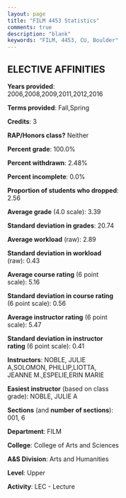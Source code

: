 ```yaml
---
layout: page
title: "FILM 4453 Statistics"
comments: true
description: "blank"
keywords: "FILM, 4453, CU, Boulder"
--- 
```

<head>
<script src="https://ajax.googleapis.com/ajax/libs/jquery/2.1.3/jquery.min.js"></script>
<script src="https://dl.dropboxusercontent.com/s/pc42nxpaw1ea4o9/highcharts.js?dl=0"></script>
<!-- <script src="../assets/js/highcharts.js"></script> -->
<style type="text/css">@font-face {
	font-family: "Bebas Neue";
	src: url(https://www.filehosting.org/file/details/544349/BebasNeue%20Regular.otf) format("opentype");
	}
	h1.Bebas { 
		font-family: "Bebas Neue", Verdana, Tahoma;
	}
</style>
</head>
<body>
	<div id="container" style="float: right; width: 45%; height: 88%; margin-left: 2.5%; margin-right: 2.5%;"></div>
	<script language="JavaScript">
		$(document).ready(function() {
		var chart = {type: 'column'};
		var title = {text: 'Grade Distribution'};
		var xAxis = {categories: ['A','B','C','D','F'],crosshair: true};
		var yAxis = {min: 0,title: {text: 'Percentage'}};
		var tooltip = {headerFormat: '<center><b><span style="font-size:20px">{point.key}</span></b></center>',
		               pointFormat: '<td style="padding:0"><b>{point.y:.1f}%</b></td>',
		               footerFormat: '</table>',shared: true,useHTML: true};
		var plotOptions = {column: {pointPadding: 0.0,borderWidth: 0}};  
		var credits = {enabled: false};var series= [{name: 'Percent',data: [51.32,43.42,1.97,0.66,2.63,]}];
		var json = {};
		json.chart = chart;
		json.title = title;
		json.tooltip = tooltip;
		json.xAxis = xAxis;
		json.yAxis = yAxis;  
		json.series = series;
		json.plotOptions = plotOptions;  
		json.credits = credits;
		$('#container').highcharts(json);
	});
	</script>
</body>
			   
## ELECTIVE AFFINITIES

**Years provided**: 2006,2008,2009,2011,2012,2016

**Terms provided**: Fall,Spring

**Credits**: 3

**RAP/Honors class?** Neither

**Percent grade**: 100.0%

**Percent withdrawn**: 2.48%

**Percent incomplete**: 0.0%

**Proportion of students who dropped**: 2.56

**Average grade** (4.0 scale): 3.39

**Standard deviation in grades**: 20.74

**Average workload** (raw): 2.89

**Standard deviation in workload** (raw): 0.43

**Average course rating** (6 point scale): 5.16

**Standard deviation in course rating** (6 point scale): 0.56

**Average instructor rating** (6 point scale): 5.47

**Standard deviation in instructor rating** (6 point scale): 0.41

**Instructors**: NOBLE, JULIE A,SOLOMON, PHILLIP,LIOTTA, JEANNE M.,ESPELIE,ERIN MARIE

**Easiest instructor** (based on class grade): NOBLE, JULIE A

**Sections** (and **number of sections**): 001, 6

**Department**: FILM

**College**: College of Arts and Sciences

**A&S Division**: Arts and Humanities

**Level**: Upper

**Activity**: LEC - Lecture